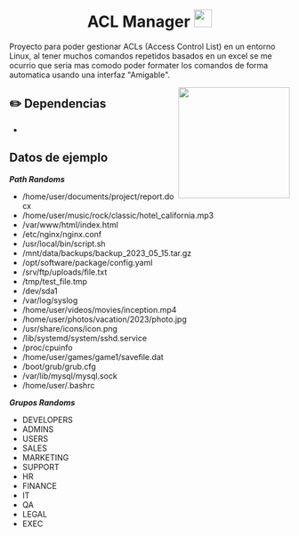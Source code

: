 # 

<h1 align="center">ACL Manager <img
src="https://github.com/blackcater/blackcater/raw/main/images/Hi.gif" height="32" /></h1>




Proyecto para poder gestionar ACLs (Access Control List) en un entorno Linux, al tener muchos comandos repetidos basados en un excel se me ocurrio que seria mas comodo poder formater los comandos de forma automatica usando una interfaz "Amigable".



<a href="#"><img align="right" src="https://i.giphy.com/media/v1.Y2lkPTc5MGI3NjExYjB6ZDJzajl6OXVsMW1ydHUxbGEwazE0b3V4b3RncnR0bGNoZzNxeiZlcD12MV9pbnRlcm5hbF9naWZfYnlfaWQmY3Q9cw/tll43JqcmZzgCMLtzM/giphy.gif" width="200 " height="200" /></a>

## ✏️ Dependencias

- 


## Datos de ejemplo

***Path Randoms***

- /home/user/documents/project/report.docx
- /home/user/music/rock/classic/hotel_california.mp3
- /var/www/html/index.html
- /etc/nginx/nginx.conf
- /usr/local/bin/script.sh
- /mnt/data/backups/backup_2023_05_15.tar.gz
- /opt/software/package/config.yaml
- /srv/ftp/uploads/file.txt
- /tmp/test_file.tmp
- /dev/sda1
- /var/log/syslog
- /home/user/videos/movies/inception.mp4
- /home/user/photos/vacation/2023/photo.jpg
- /usr/share/icons/icon.png
- /lib/systemd/system/sshd.service
- /proc/cpuinfo
- /home/user/games/game1/savefile.dat
- /boot/grub/grub.cfg
- /var/lib/mysql/mysql.sock
- /home/user/.bashrc

***Grupos Randoms***

- DEVELOPERS
- ADMINS
- USERS
- SALES
- MARKETING
- SUPPORT
- HR
- FINANCE
- IT
- QA
- LEGAL
- EXEC